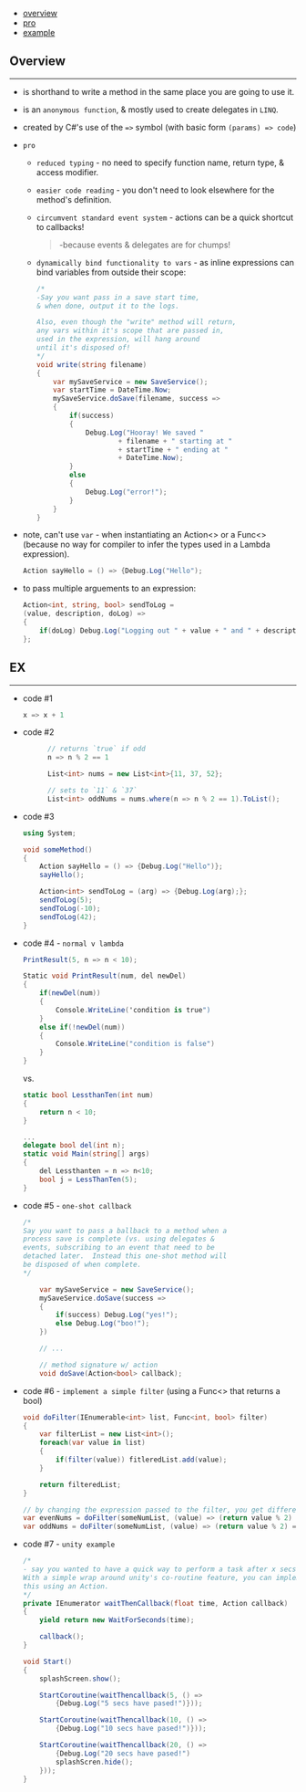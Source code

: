 * [overview](#overview)
* [pro](#pro)
* [example](#example)

## Overview <a name="overview"></a>

---

* is shorthand to write a method in the same place you are going to use it.
* is an `anonymous function`, & mostly used to create delegates in `LINQ`.
* created by C#'s use of the `=>` symbol (with basic form `(params) => code`)
* `pro`

	* `reduced typing` - no need to specify function name, return type, & access modifier.
	* `easier code reading` - you don't need to look elsewhere for the method's definition.
	* `circumvent standard event system` - actions can be a quick shortcut to callbacks!

		> -because events & delegates are for chumps!
	* `dynamically bind functionality to vars` - as inline expressions can bind variables from outside their scope:

		```c#
		/*
		-Say you want pass in a save start time,
		& when done, output it to the logs.

		Also, even though the "write" method will return,
		any vars within it's scope that are passed in,
		used in the expression, will hang around
		until it's disposed of!
		*/
		void write(string filename)
		{
			var mySaveService = new SaveService();
			var startTime = DateTime.Now;
			mySaveService.doSave(filename, success =>
			{
				if(success)
				{
					Debug.Log("Hooray! We saved "
							+ filename + " starting at "
							+ startTime + " ending at "
							+ DateTime.Now);
				}
				else
				{
					Debug.Log("error!");
				}
			}
		}
		```

* note, can't use `var` - when instantiating an Action<> or a Func<> (because no way for compiler to infer the types used in a Lambda expression).

	```c#
	Action sayHello = () => {Debug.Log("Hello");
	```

* to pass multiple arguements to an expression:

	```c#
	Action<int, string, bool> sendToLog =
	(value, description, doLog) =>
	{
		if(doLog) Debug.Log("Logging out " + value + " and " + description);
	};
	```

## EX <a name="example"></a>

---

* code #1

	```c#
	x => x + 1
	```

* code #2

  ```c#
		// returns `true` if odd
		n => n % 2 == 1

		List<int> nums = new List<int>{11, 37, 52};

		// sets to `11` & `37`
		List<int> oddNums = nums.where(n => n % 2 == 1).ToList();
  ```

* code #3

	```c#
	using System;

	void someMethod()
	{
		Action sayHello = () => {Debug.Log("Hello")};
		sayHello();

		Action<int> sendToLog = (arg) => {Debug.Log(arg);};
		sendToLog(5);
		sendToLog(-10);
		sendToLog(42);
	}
	```

* code #4 - `normal v lambda`

	```c#
	PrintResult(5, n => n < 10);

	Static void PrintResult(num, del newDel)
	{
		if(newDel(num))
		{
			Console.WriteLine('condition is true")
		}
		else if(!newDel(num))
		{
			Console.WriteLine("condition is false")
		}
	}
	```

	vs.

	```c#
	static bool LessthanTen(int num)
	{
		return n < 10;
	}

	...
	delegate bool del(int n);
	static void Main(string[] args)
	{
		del Lessthanten = n => n<10;
		bool j = LessThanTen(5);
	}
	```

* code #5 - `one-shot callback`

	```c#
	/*
	Say you want to pass a ballback to a method when a
	process save is complete (vs. using delegates &
	events, subscribing to an event that need to be
	detached later.  Instead this one-shot method will
	be disposed of when complete.
	*/

		var mySaveService = new SaveService();
		mySaveService.doSave(success =>
		{
			if(success) Debug.Log("yes!");
			else Debug.Log("boo!");
		})

		// ...

		// method signature w/ action
		void doSave(Action<bool> callback);
	```

* code #6 - `implement a simple filter` (using a Func<> that returns a bool)

	```c#
	void doFilter(IEnumerable<int> list, Func<int, bool> filter)
	{
		var filterList = new List<int>();
		foreach(var value in list)
		{
			if(filter(value)) fitleredList.add(value);
		}

		return filteredList;
	}

	// by changing the expression passed to the filter, you get different results!
	var evenNums = doFilter(someNumList, (value) => (return value % 2) == 0; });
	var oddNums = doFilter(someNumList, (value) => (return value % 2) == 1; });
	```

* code #7 - `unity example`

	```c#
	/*
	- say you wanted to have a quick way to perform a task after x secs.  
	With a simple wrap around unity's co-routine feature, you can implement
	this using an Action.
	*/
	private IEnumerator waitThenCallback(float time, Action callback)
	{
		yield return new WaitForSeconds(time);

		callback();
	}

	void Start()
	{
		splashScreen.show();

		StartCoroutine(waitThencallback(5, () =>
			{Debug.Log("5 secs have pased!")}));

		StartCoroutine(waitThencallback(10, () =>
			{Debug.Log("10 secs have pased!")}));

		StartCoroutine(waitThencallback(20, () =>
			{Debug.Log("20 secs have pased!")
			splashScren.hide();
		}));
	}
	```